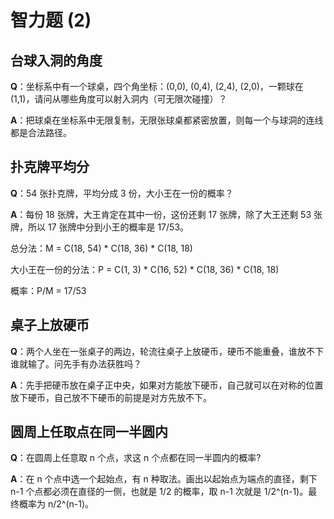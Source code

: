 # 智力题 (2)

## 台球入洞的角度

**Q**：坐标系中有一个球桌，四个角坐标：(0,0), (0,4), (2,4), (2,0)，一颗球在(1,1)，请问从哪些角度可以射入洞内（可无限次碰撞）？

**A**：把球桌在坐标系中无限复制，无限张球桌都紧密放置，则每一个与球洞的连线都是合法路径。

## 扑克牌平均分

**Q**：54 张扑克牌，平均分成 3 份，大小王在一份的概率？

**A**：每份 18 张牌，大王肯定在其中一份，这份还剩 17 张牌，除了大王还剩 53 张牌，所以 17 张牌中分到小王的概率是 17/53。

总分法：M = C(18, 54) \* C(18, 36) \* C(18, 18)

大小王在一份的分法：P = C(1, 3) \* C(16, 52) \* C(18, 36) \* C(18, 18)

概率：P/M = 17/53

## 桌子上放硬币

**Q**：两个人坐在一张桌子的两边，轮流往桌子上放硬币，硬币不能重叠，谁放不下谁就输了。问先手有办法获胜吗？

**A**：先手把硬币放在桌子正中央，如果对方能放下硬币，自己就可以在对称的位置放下硬币，自己放不下硬币的前提是对方先放不下。

## 圆周上任取点在同一半圆内

**Q**：在圆周上任意取 n 个点，求这 n 个点都在同一半圆内的概率?

**A**：在 n 个点中选一个起始点，有 n 种取法。画出以起始点为端点的直径，剩下 n-1 个点都必须在直径的一侧，也就是 1/2 的概率，取 n-1 次就是 1/2^(n-1)。最终概率为 n/2^(n-1)。
